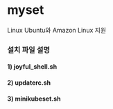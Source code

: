 # myset

Linux Ubuntu와 Amazon Linux 지원 

### 설치 파일 설명

#### 1) joyful_shell.sh


#### 2) updaterc.sh

#### 3) minikubeset.sh
